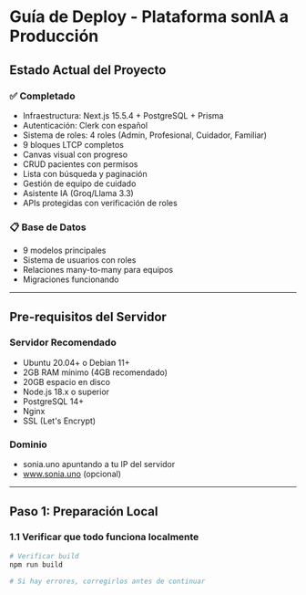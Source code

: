 # Guía de Deploy - Plataforma sonIA a Producción

## Estado Actual del Proyecto

### ✅ Completado
- Infraestructura: Next.js 15.5.4 + PostgreSQL + Prisma
- Autenticación: Clerk con español
- Sistema de roles: 4 roles (Admin, Profesional, Cuidador, Familiar)
- 9 bloques LTCP completos
- Canvas visual con progreso
- CRUD pacientes con permisos
- Lista con búsqueda y paginación
- Gestión de equipo de cuidado
- Asistente IA (Groq/Llama 3.3)
- APIs protegidas con verificación de roles

### 📋 Base de Datos
- 9 modelos principales
- Sistema de usuarios con roles
- Relaciones many-to-many para equipos
- Migraciones funcionando

---

## Pre-requisitos del Servidor

### Servidor Recomendado
- Ubuntu 20.04+ o Debian 11+
- 2GB RAM mínimo (4GB recomendado)
- 20GB espacio en disco
- Node.js 18.x o superior
- PostgreSQL 14+
- Nginx
- SSL (Let's Encrypt)

### Dominio
- sonia.uno apuntando a tu IP del servidor
- www.sonia.uno (opcional)

---

## Paso 1: Preparación Local

### 1.1 Verificar que todo funciona localmente
```powershell
# Verificar build
npm run build

# Si hay errores, corregirlos antes de continuar